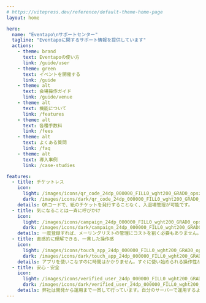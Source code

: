 ```yaml
---
# https://vitepress.dev/reference/default-theme-home-page
layout: home

hero:
  name: "Eventapo\nサポートセンター"
  tagline: "Eventapoに関するサポート情報を提供しています"
  actions:
    - theme: brand
      text: Eventapoの使い方
      link: /guide/user
    - theme: green
      text: イベントを開催する
      link: /guide
    - theme: alt
      text: 会場操作ガイド
      link: /guide/venue
    - theme: alt
      text: 機能について
      link: /features
    - theme: alt
      text: 各種手数料
      link: /fees
    - theme: alt
      text: よくある質問
      link: /faq
    - theme: alt
      text: 導入事例
      link: /case-studies

features:
  - title: チケットレス
    icon: 
      light: /images/icons/qr_code_24dp_000000_FILL0_wght200_GRAD0_opsz24.svg
      dark: /images/icons/dark/qr_code_24dp_000000_FILL0_wght200_GRAD0_opsz24.svg
    details: QRコードで、紙のチケットを発行することなく、入退場管理が可能です。
  - title: 気になることは一斉に呼びかけ
    icon: 
      light: /images/icons/campaign_24dp_000000_FILL0_wght200_GRAD0_opsz24.svg
      dark: /images/icons/dark/campaign_24dp_000000_FILL0_wght200_GRAD0_opsz24.svg
    details: 一度登録すれば、メーリングリストの管理にコストを割く必要もありません。
  - title: 直感的に理解できる、一貫した操作感
    icon: 
      light: /images/icons/touch_app_24dp_000000_FILL0_wght200_GRAD0_opsz24.svg
      dark: /images/icons/dark/touch_app_24dp_000000_FILL0_wght200_GRAD0_opsz24.svg
    details: アプリを使いこなすのに時間はかかりません。すぐに使い始められる操作性が売りです。
  - title: 安心・安全
    icon: 
      light: /images/icons/verified_user_24dp_000000_FILL0_wght200_GRAD0_opsz24.svg
      dark: /images/icons/dark/verified_user_24dp_000000_FILL0_wght200_GRAD0_opsz24.svg
    details: 弊社は開発から運用まで一貫して行っています。自分のサーバーで運用するよりも、システム障害のリスクを抑えられます。
---
```


